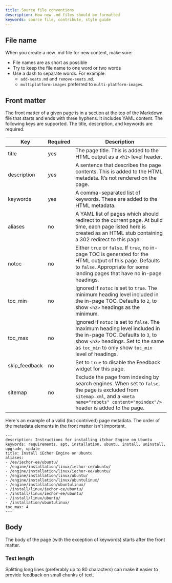 ```yaml
---
title: Source file conventions
description: How new .md files should be formatted
keywords: source file, contribute, style guide
---
```


## File name

When you create a new .md file for new content, make sure: 
- File names are as short as possible
- Try to keep the file name to one word or two words
- Use a dash to separate words. For example:
  - `add-seats.md`  and `remove-seats.md`.
  - `multiplatform-images` preferred to `multi-platform-images`.

## Front matter

The front matter of a given page is in a section at the top of the Markdown
file that starts and ends with three hyphens. It includes YAML content. The
following keys are supported. The title, description, and keywords are required.

| Key            | Required | Description                                                                                                                                                                                                   |
|----------------|----------|---------------------------------------------------------------------------------------------------------------------------------------------------------------------------------------------------------------|
| title          | yes      | The page title. This is added to the HTML output as a `<h1>` level header.                                                                                                                                    |
| description    | yes      | A sentence that describes the page contents. This is added to the HTML metadata. It’s not rendered on the page.                                                                                               |
| keywords       | yes      | A comma-separated list of keywords. These are added to the HTML metadata.                                                                                                                                     |
| aliases  | no       | A YAML list of pages which should redirect to the current page. At build time, each page listed here is created as an HTML stub containing a 302 redirect to this page.                                       |
| notoc          | no       | Either `true` or `false`. If `true`, no in-page TOC is generated for the HTML output of this page. Defaults to `false`. Appropriate for some landing pages that have no in-page headings.                     |
| toc_min        | no       | Ignored if `notoc` is set to `true`. The minimum heading level included in the in-page TOC. Defaults to `2`, to show `<h2>` headings as the minimum.                                                          |
| toc_max        | no       | Ignored if `notoc` is set to `false`. The maximum heading level included in the in-page TOC. Defaults to `3`, to show `<h3>` headings. Set to the same as `toc_min` to only show `toc_min` level of headings. |
| skip_feedback  | no       | Set to `true` to disable the Feedback widget for this page.                                                                                                                                                   |
| sitemap        | no       | Exclude the page from indexing by search engines. When set to `false`, the page is excluded from `sitemap.xml`, and a `<meta name="robots" content="noindex"/>` header is added to the page.                  |

Here's an example of a valid (but contrived) page metadata. The order of
the metadata elements in the front matter isn't important.

```liquid
---
description: Instructions for installing iEchor Engine on Ubuntu
keywords: requirements, apt, installation, ubuntu, install, uninstall, upgrade, update
title: Install iEchor Engine on Ubuntu
aliases:
- /ee/iechor-ee/ubuntu/
- /engine/installation/linux/iechor-ce/ubuntu/
- /engine/installation/linux/iechor-ee/ubuntu/
- /engine/installation/linux/ubuntu/
- /engine/installation/linux/ubuntulinux/
- /engine/installation/ubuntulinux/
- /install/linux/iechor-ce/ubuntu/
- /install/linux/iechor-ee/ubuntu/
- /install/linux/ubuntu/
- /installation/ubuntulinux/
toc_max: 4
---
```

## Body

The body of the page (with the exception of keywords) starts after the front matter.

### Text length

Splitting long lines (preferably up to 80 characters) can make it easier to provide feedback on small chunks of text.
